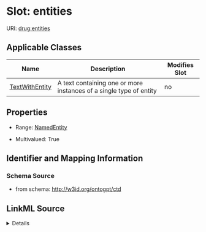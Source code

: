 

# Slot: entities

URI: [drug:entities](http://w3id.org/ontogpt/drug/entities)



<!-- no inheritance hierarchy -->





## Applicable Classes

| Name | Description | Modifies Slot |
| --- | --- | --- |
| [TextWithEntity](TextWithEntity.md) | A text containing one or more instances of a single type of entity |  no  |







## Properties

* Range: [NamedEntity](NamedEntity.md)

* Multivalued: True





## Identifier and Mapping Information







### Schema Source


* from schema: http://w3id.org/ontogpt/ctd




## LinkML Source

<details>
```yaml
name: entities
from_schema: http://w3id.org/ontogpt/ctd
rank: 1000
multivalued: true
alias: entities
owner: TextWithEntity
domain_of:
- TextWithEntity
range: NamedEntity

```
</details>